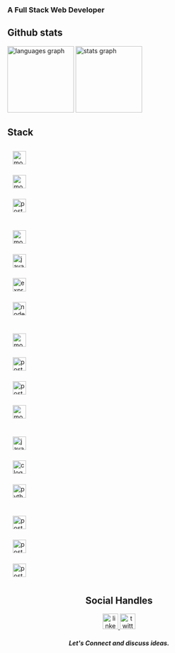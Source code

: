 ###  A Full Stack Web Developer
## Github stats
<div align="left">
  <img src="https://github-readme-stats.vercel.app/api/top-langs?username=palvevaishnav&locale=en&hide_title=false&layout=compact&card_width=320&langs_count=5&theme=dracula&hide_border=false" height="150" alt="languages graph"  />
  
  <img src="https://github-readme-stats.vercel.app/api?username=palvevaishnav&hide_title=false&hide_rank=false&show_icons=true&include_all_commits=true&count_private=true&disable_animations=false&theme=dracula&locale=en&hide_border=false" height="150" alt="stats graph"  />
  
</div>

## Stack
<div align="left" style="display: grid; grid-template-columns: repeat(auto-fit, minmax(50px, 1fr); gap: 12px;padding:6px;">
  <img src="https://img.icons8.com/?size=100&id=MWiBjkuHeMVq&format=png&color=000000" height="30" alt="mongodb logo" style="padding:12px" />
  <img width="12" />
  <img src="https://img.icons8.com/?size=100&id=wpZmKzk11AzJ&format=png&color=000000" height="30" alt="mongodb logo"  style="padding:12px"  />
  <img width="12" />
  <img src="https://img.icons8.com/?size=100&id=4PiNHtUJVbLs&format=png&color=000000" height="30" alt="postman logo" style="padding:12px"  />
  <img width="12" />
  <br />
  <img src="https://img.icons8.com/?size=100&id=NfbyHexzVEDk&format=png&color=000000" height="30" alt="mongodb logo" style="padding:12px"  />
  <img width="12" />
  <img src="https://cdn.jsdelivr.net/gh/devicons/devicon/icons/javascript/javascript-original.svg" height="30" alt="javascript logo" style="padding:12px"   />
  <img width="12" />
  <img src="https://skillicons.dev/icons?i=express" height="30" alt="express logo" style="padding:12px"  />
  <img width="12" />
  <img src="https://cdn.simpleicons.org/nodedotjs/339933" height="30" alt="nodejs logo" style="padding:12px"  />
  <img width="12" />
  <br />
  <img src="https://cdn.simpleicons.org/mongodb/47A248" height="30" alt="mongodb logo" style="padding:12px"  />
  <img width="12" />
  <img src="https://cdn.jsdelivr.net/gh/devicons/devicon/icons/postgresql/postgresql-original.svg" height="30" alt="postgresql logo" style="padding:12px"  />
  <img width="12" />
  <img src="https://img.icons8.com/?size=100&id=UFF3hmipmJ2V&format=png&color=000000" height="30" alt="postgresql logo" style="padding:12px"  />
  <img width="12" />
  <img src="https://img.icons8.com/?size=100&id=YKKmRFS8Utmm&format=png&color=000000" height="30" alt="mongodb logo" style="padding:12px"  />
  <img width="12" />
  <br />
  <img src="https://skillicons.dev/icons?i=java" height="30" alt="java logo" style="padding:12px"  />
  <img width="12" />
  <img src="https://cdn.jsdelivr.net/gh/devicons/devicon/icons/c/c-original.svg" height="30" alt="c logo" style="padding:12px"  />
  <img width="12" />
  <img src="https://cdn.jsdelivr.net/gh/devicons/devicon/icons/python/python-original.svg" height="30" alt="python logo" style="padding:12px"  />
  <img width="12" />
  <br />
  <img src="https://cdn.simpleicons.org/postman/FF6C37" height="30" alt="postman logo" style="padding:12px"  />
  <img width="12" />
  <img src="https://upload.wikimedia.org/wikipedia/commons/9/9a/Visual_Studio_Code_1.35_icon.svg" height="30" alt="postman logo" style="padding:12px"  />
  <img width="12" />
  <img src="https://upload.wikimedia.org/wikipedia/commons/thumb/9/9f/Vimlogo.svg/1024px-Vimlogo.svg.png" height="30" alt="postman logo" style="padding:12px"  />
  <img width="12" />
</div>

###

<div align="center">  
  <h2>Social Handles </h2>
  <a href="https://linkedin.com/in/vaishnavpalve">
    <img src="https://img.shields.io/static/v1?message=LinkedIn&logo=linkedin&label=&color=0077B5&logoColor=white&labelColor=&style=for-the-badge" height="35" alt="linkedin logo" />
  </a>
  <a href="https://x.com/palve_vaishnav">
    <img src="https://img.shields.io/static/v1?message=Twitter&logo=twitter&label=&color=1DA1F2&logoColor=white&labelColor=&style=for-the-badge" height="35" alt="twitter logo"  />
  </a>
  <h5>Let's Connect and discuss ideas.</h5>
</div>

###

<br clear="both">
<!--
<img src="https://raw.githubusercontent.com/palvevaishnav/palvevaishnav/output/snake.svg" alt="Snake animation" />
-->
